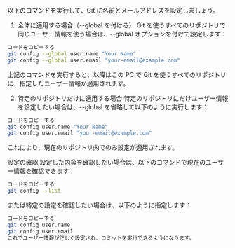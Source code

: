 以下のコマンドを実行して、Git に名前とメールアドレスを設定しましょう。

1. 全体に適用する場合（--global を付ける）
Git を使うすべてのリポジトリで同じユーザー情報を使う場合は、--global オプションを付けて設定します：

```bash
コードをコピーする
git config --global user.name "Your Name"
git config --global user.email "your-email@example.com"
```
上記のコマンドを実行すると、以降はこの PC で Git を使うすべてのリポジトリに、指定したユーザー情報が適用されます。

2. 特定のリポジトリだけに適用する場合
特定のリポジトリにだけユーザー情報を設定したい場合は、--global を省略して以下のように実行します：

```bash
コードをコピーする
git config user.name "Your Name"
git config user.email "your-email@example.com"
```
これにより、現在のリポジトリ内でのみ設定が適用されます。

設定の確認
設定した内容を確認したい場合は、以下のコマンドで現在のユーザー情報を確認できます：

```bash
コードをコピーする
git config --list
```
または特定の設定を確認したい場合は、以下のように指定します：

```bash
コードをコピーする
git config user.name
git config user.email
これでユーザー情報が正しく設定され、コミットを実行できるようになります。
```